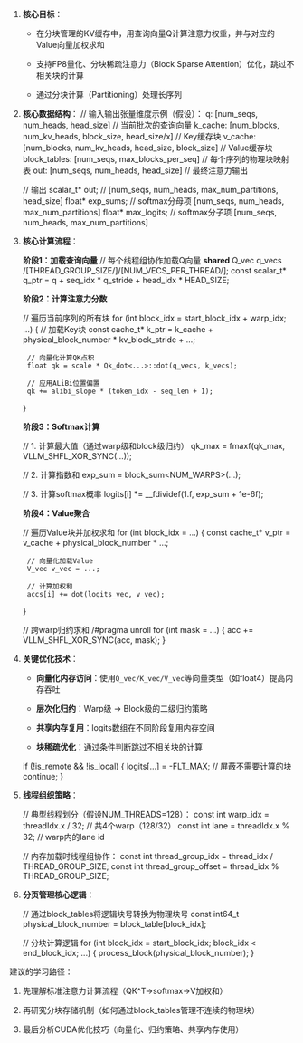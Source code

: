 1. **核心目标**：
    - 在分块管理的KV缓存中，用查询向量Q计算注意力权重，并与对应的Value向量加权求和
        
    - 支持FP8量化、分块稀疏注意力（Block Sparse Attention）优化，跳过不相关块的计算
    - 通过分块计算（Partitioning）处理长序列
2. **核心数据结构**：
    // 输入输出张量维度示例（假设）：
    q: [num_seqs, num_heads, head_size]          // 当前批次的查询向量
    k_cache: [num_blocks, num_kv_heads, block_size, head_size/x] // Key缓存块
    v_cache: [num_blocks, num_kv_heads, head_size, block_size]   // Value缓存块
    block_tables: [num_seqs, max_blocks_per_seq] // 每个序列的物理块映射表
    out: [num_seqs, num_heads, head_size]        // 最终注意力输出
      
	// 输出 scalar_t* out; // [num_seqs, num_heads, max_num_partitions, head_size] 
	float* exp_sums; // softmax分母项 [num_seqs, num_heads, max_num_partitions] 
	float* max_logits; // softmax分子项 [num_seqs, num_heads, max_num_partitions]
    
3. **核心计算流程**：
    
    **阶段1：加载查询向量**
    // 每个线程组协作加载Q向量
    __shared__ Q_vec q_vecs /[THREAD_GROUP_SIZE/]/[NUM_VECS_PER_THREAD/];
    const scalar_t* q_ptr = q + seq_idx * q_stride + head_idx * HEAD_SIZE;
    
    **阶段2：计算注意力分数**

    // 遍历当前序列的所有块
    for (int block_idx = start_block_idx + warp_idx; ...) {
        // 加载Key块
        const cache_t* k_ptr = k_cache + physical_block_number * kv_block_stride + ...;
        
        // 向量化计算QK点积
        float qk = scale * Qk_dot<...>::dot(q_vecs, k_vecs);
        
        // 应用ALiBi位置偏置
        qk += alibi_slope * (token_idx - seq_len + 1);
    }
    
    **阶段3：Softmax计算**
    
    // 1. 计算最大值（通过warp级和block级归约）
    qk_max = fmaxf(qk_max, VLLM_SHFL_XOR_SYNC(...));
    
    // 2. 计算指数和
    exp_sum = block_sum<NUM_WARPS>(...);
    
    // 3. 计算softmax概率
    logits[i] *= __fdividef(1.f, exp_sum + 1e-6f);
    
    **阶段4：Value聚合**
    
    // 遍历Value块并加权求和
    for (int block_idx = ...) {
        const cache_t* v_ptr = v_cache + physical_block_number * ...;
        
        // 向量化加载Value
        V_vec v_vec = ...;
        
        // 计算加权和
        accs[i] += dot(logits_vec, v_vec);
    }
    
    // 跨warp归约求和
    /#pragma unroll
    for (int mask = ...) {
        acc += VLLM_SHFL_XOR_SYNC(acc, mask);
    }
    
4. **关键优化技术**：
    
    - **向量化内存访问**：使用`Q_vec/K_vec/V_vec`等向量类型（如float4）提高内存吞吐
        
    - **层次化归约**：Warp级 → Block级的二级归约策略
        
    - **共享内存复用**：logits数组在不同阶段复用内存空间
        
    - **块稀疏优化**：通过条件判断跳过不相关块的计算
        
    if (!is_remote && !is_local) {
        logits[...] = -FLT_MAX; // 屏蔽不需要计算的块
        continue;
    }
    
5. **线程组织策略**：
    
    // 典型线程划分（假设NUM_THREADS=128）：
    const int warp_idx = threadIdx.x / 32;  // 共4个warp（128/32）
    const int lane = threadIdx.x % 32;      // warp内的lane id
    
    // 内存加载时线程组协作：
    const int thread_group_idx = thread_idx / THREAD_GROUP_SIZE;
    const int thread_group_offset = thread_idx % THREAD_GROUP_SIZE;
    
6. **分页管理核心逻辑**：
    
    // 通过block_tables将逻辑块号转换为物理块号
    const int64_t physical_block_number = block_table[block_idx];
    
    // 分块计算逻辑
    for (int block_idx = start_block_idx; block_idx < end_block_idx; ...) {
        process_block(physical_block_number);
    }

建议的学习路径：

1. 先理解标准注意力计算流程（QK^T→softmax→V加权和）
    
2. 再研究分块存储机制（如何通过block_tables管理不连续的物理块）
    
3. 最后分析CUDA优化技巧（向量化、归约策略、共享内存使用）